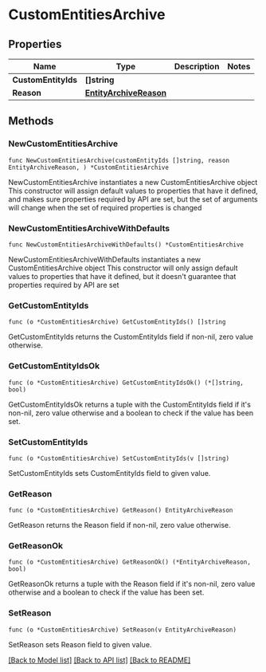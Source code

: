 # CustomEntitiesArchive

## Properties

Name | Type | Description | Notes
------------ | ------------- | ------------- | -------------
**CustomEntityIds** | **[]string** |  | 
**Reason** | [**EntityArchiveReason**](EntityArchiveReason.md) |  | 

## Methods

### NewCustomEntitiesArchive

`func NewCustomEntitiesArchive(customEntityIds []string, reason EntityArchiveReason, ) *CustomEntitiesArchive`

NewCustomEntitiesArchive instantiates a new CustomEntitiesArchive object
This constructor will assign default values to properties that have it defined,
and makes sure properties required by API are set, but the set of arguments
will change when the set of required properties is changed

### NewCustomEntitiesArchiveWithDefaults

`func NewCustomEntitiesArchiveWithDefaults() *CustomEntitiesArchive`

NewCustomEntitiesArchiveWithDefaults instantiates a new CustomEntitiesArchive object
This constructor will only assign default values to properties that have it defined,
but it doesn't guarantee that properties required by API are set

### GetCustomEntityIds

`func (o *CustomEntitiesArchive) GetCustomEntityIds() []string`

GetCustomEntityIds returns the CustomEntityIds field if non-nil, zero value otherwise.

### GetCustomEntityIdsOk

`func (o *CustomEntitiesArchive) GetCustomEntityIdsOk() (*[]string, bool)`

GetCustomEntityIdsOk returns a tuple with the CustomEntityIds field if it's non-nil, zero value otherwise
and a boolean to check if the value has been set.

### SetCustomEntityIds

`func (o *CustomEntitiesArchive) SetCustomEntityIds(v []string)`

SetCustomEntityIds sets CustomEntityIds field to given value.


### GetReason

`func (o *CustomEntitiesArchive) GetReason() EntityArchiveReason`

GetReason returns the Reason field if non-nil, zero value otherwise.

### GetReasonOk

`func (o *CustomEntitiesArchive) GetReasonOk() (*EntityArchiveReason, bool)`

GetReasonOk returns a tuple with the Reason field if it's non-nil, zero value otherwise
and a boolean to check if the value has been set.

### SetReason

`func (o *CustomEntitiesArchive) SetReason(v EntityArchiveReason)`

SetReason sets Reason field to given value.



[[Back to Model list]](../README.md#documentation-for-models) [[Back to API list]](../README.md#documentation-for-api-endpoints) [[Back to README]](../README.md)


